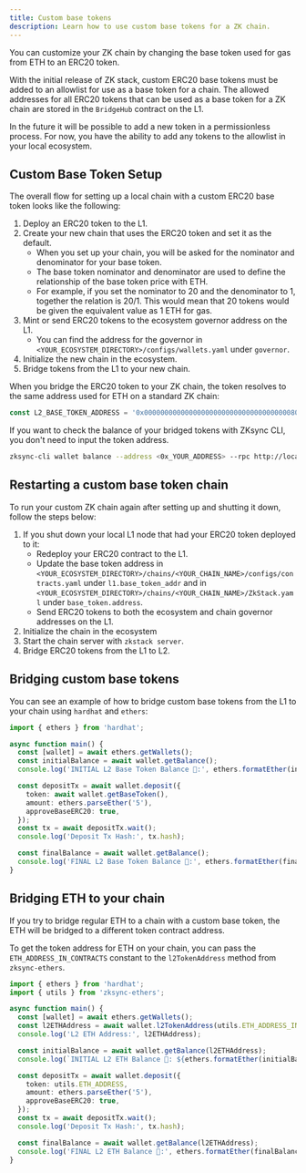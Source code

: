 ```yaml
---
title: Custom base tokens
description: Learn how to use custom base tokens for a ZK chain.
---
```


You can customize your ZK chain by changing the base token used for gas from ETH to an ERC20 token.

With the initial release of ZK stack, custom ERC20 base tokens must be added to an allowlist  for use as a base token for a chain.
The allowed addresses for all ERC20 tokens that can be used as a base token for a ZK chain are stored in the `BridgeHub` contract on the L1.

In the future it will be possible to add a new token in a permissionless process.
For now, you have the ability to add any tokens to the allowlist in your local ecosystem.

## Custom Base Token Setup

The overall flow for setting up a local chain with a custom ERC20 base token looks like the following:

1. Deploy an ERC20 token to the L1.
1. Create your new chain that uses the ERC20 token and set it as the default.
    - When you set up your chain, you will be asked for the nominator and denominator for your base token.
    - The base token nominator and denominator are used to define the relationship of the base token price with ETH.
    - For example, if you set the nominator to 20 and the denominator to 1, together the relation is 20/1.
    This would mean that 20 tokens would be given the equivalent value as 1 ETH for gas.
1. Mint or send ERC20 tokens to the ecosystem governor address on the L1.
    - You can find the address for the governor in `<YOUR_ECOSYSTEM_DIRECTORY>/configs/wallets.yaml` under `governor`.
1. Initialize the new chain in the ecosystem.
1. Bridge tokens from the L1 to your new chain.

When you bridge the ERC20 token to your ZK chain, the token resolves to the same address used for ETH on a standard ZK chain:

```ts
const L2_BASE_TOKEN_ADDRESS = '0x000000000000000000000000000000000000800a';
```

If you want to check the balance of your bridged tokens with ZKsync CLI, you don't need to input the token address.

```bash
zksync-cli wallet balance --address <0x_YOUR_ADDRESS> --rpc http://localhost:3050
```

## Restarting a custom base token chain

To run your custom ZK chain again after setting up and shutting it down, follow the steps below:

1. If you shut down your local L1 node that had your ERC20 token deployed to it:
    - Redeploy your ERC20 contract to the L1.
    - Update the base token address in `<YOUR_ECOSYSTEM_DIRECTORY>/chains/<YOUR_CHAIN_NAME>/configs/contracts.yaml` under `l1.base_token_addr` and in
  `<YOUR_ECOSYSTEM_DIRECTORY>/chains/<YOUR_CHAIN_NAME>/ZkStack.yaml` under `base_token.address`.
    - Send ERC20 tokens to both the ecosystem and chain governor addresses on the L1.
1. Initialize the chain in the ecosystem
1. Start the chain server with `zkstack server`.
1. Bridge ERC20 tokens from the L1 to L2.

## Bridging custom base tokens

You can see an example of how to bridge custom base tokens from the L1 to your chain using `hardhat` and `ethers`:

```ts
import { ethers } from 'hardhat';

async function main() {
  const [wallet] = await ethers.getWallets();
  const initialBalance = await wallet.getBalance();
  console.log('INITIAL L2 Base Token Balance 🎉:', ethers.formatEther(initialBalance));

  const depositTx = await wallet.deposit({
    token: await wallet.getBaseToken(),
    amount: ethers.parseEther('5'),
    approveBaseERC20: true,
  });
  const tx = await depositTx.wait();
  console.log('Deposit Tx Hash:', tx.hash);

  const finalBalance = await wallet.getBalance();
  console.log('FINAL L2 Base Token Balance 🎉:', ethers.formatEther(finalBalance));
}
```

## Bridging ETH to your chain

If you try to bridge regular ETH to a chain with a custom base token, the ETH will be bridged to a different token contract address.

To get the token address for ETH on your chain, you can pass the `ETH_ADDRESS_IN_CONTRACTS` constant to the `l2TokenAddress` method from `zksync-ethers`.

```ts
import { ethers } from 'hardhat';
import { utils } from 'zksync-ethers';

async function main() {
  const [wallet] = await ethers.getWallets();
  const l2ETHAddress = await wallet.l2TokenAddress(utils.ETH_ADDRESS_IN_CONTRACTS);
  console.log('L2 ETH Address:', l2ETHAddress);

  const initialBalance = await wallet.getBalance(l2ETHAddress);
  console.log(`INITIAL L2 ETH Balance 🎉: ${ethers.formatEther(initialBalance)} ETH`);

  const depositTx = await wallet.deposit({
    token: utils.ETH_ADDRESS,
    amount: ethers.parseEther('5'),
    approveBaseERC20: true,
  });
  const tx = await depositTx.wait();
  console.log('Deposit Tx Hash:', tx.hash);

  const finalBalance = await wallet.getBalance(l2ETHAddress);
  console.log('FINAL L2 ETH Balance 🎉:', ethers.formatEther(finalBalance));
}
```
